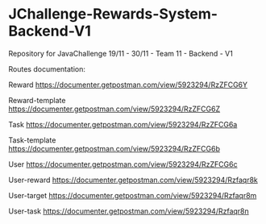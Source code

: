 # JChallenge-Rewards-System-Backend-V1
Repository for JavaChallenge 19/11 - 30/11 - Team 11 - Backend - V1

Routes documentation:

Reward
https://documenter.getpostman.com/view/5923294/RzZFCG6Y

Reward-template
https://documenter.getpostman.com/view/5923294/RzZFCG6Z

Task
https://documenter.getpostman.com/view/5923294/RzZFCG6a

Task-template
https://documenter.getpostman.com/view/5923294/RzZFCG6b

User
https://documenter.getpostman.com/view/5923294/RzZFCG6c

User-reward
https://documenter.getpostman.com/view/5923294/Rzfaqr8k

User-target
https://documenter.getpostman.com/view/5923294/Rzfaqr8m

User-task
https://documenter.getpostman.com/view/5923294/Rzfaqr8n
